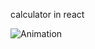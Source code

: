 calculator in react

![Animation](https://user-images.githubusercontent.com/95292019/162504914-9fba01e2-6dd9-4349-b6bf-a182c4632b4c.gif)
